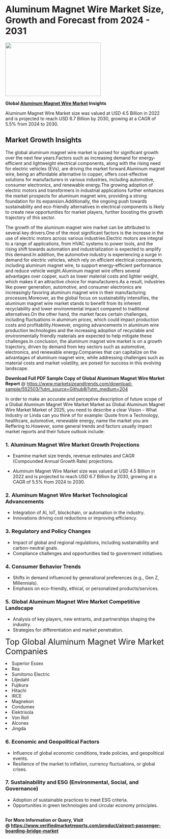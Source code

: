 <H1>Aluminum Magnet Wire Market Size, Growth and Forecast from 2024 - 2031</H1><img class="aligncenter size-medium wp-image-584254" src="https://thirdeyenews.in/wp-content/uploads/2024/09/Global-Market-Research-300x168.jpeg" alt="" width="300" height="168" /><p><strong>Global&nbsp;<a href="https://www.marketsizeandtrends.com/download-sample/552503/?utm_source=Github8j?utm_medium=204">Aluminum Magnet Wire Market</a> Insights</strong></p><p>Aluminum Magnet Wire Market size was valued at USD 4.5 Billion in 2022 and is projected to reach USD 6.7 Billion by 2030, growing at a CAGR of 5.5% from 2024 to 2030.</p><p><h2>Market Growth Insights</h2> <p>The global aluminum magnet wire market is poised for significant growth over the next few years.Factors such as increasing demand for energy-efficient and lightweight electrical components, along with the rising need for electric vehicles (EVs), are driving the market forward.Aluminum magnet wire, being an affordable alternative to copper, offers cost-effective solutions for manufacturers in various industries, including automotive, consumer electronics, and renewable energy.The growing adoption of electric motors and transformers in industrial applications further enhances the market prospects for aluminum magnet wire, providing a strong foundation for its expansion.Additionally, the ongoing push towards sustainability and eco-friendly alternatives in electrical components is likely to create new opportunities for market players, further boosting the growth trajectory of this sector.</p> <p>The growth of the aluminum magnet wire market can be attributed to several key drivers.One of the most significant factors is the increase in the use of electric motors across various industries.Electric motors are integral to a range of applications, from HVAC systems to power tools, and the rising shift towards automation and industrialization is expected to amplify this demand.In addition, the automotive industry is experiencing a surge in demand for electric vehicles, which rely on efficient electrical components, including aluminum magnet wire, to support energy-efficient performance and reduce vehicle weight.Aluminum magnet wire offers several advantages over copper, such as lower material costs and lighter weight, which makes it an attractive choice for manufacturers.As a result, industries like power generation, automotive, and consumer electronics are increasingly favoring aluminum magnet wire in their manufacturing processes.Moreover, as the global focus on sustainability intensifies, the aluminum magnet wire market stands to benefit from its inherent recyclability and lower environmental impact compared to traditional alternatives.On the other hand, the market faces certain challenges, including fluctuations in aluminum prices, which could impact production costs and profitability.However, ongoing advancements in aluminum wire production technologies and the increasing adoption of recyclable and environmentally friendly materials are expected to help mitigate these challenges.In conclusion, the aluminum magnet wire market is on a growth trajectory, driven by demand from key sectors such as automotive, electronics, and renewable energy.Companies that can capitalize on the advantages of aluminum magnet wire, while addressing challenges such as material costs and market volatility, are poised for success in this evolving landscape.</p> <p><span class=""><strong>Download Full PDF Sample Copy of Global Aluminum Magnet Wire Market Report</strong> @ <a href="https://www.marketsizeandtrends.com/download-sample/552503/?utm_source=Github8j?utm_medium=204" target="_blank">https://www.marketsizeandtrends.com/download-sample/552503/?utm_source=Github8j?utm_medium=204</a></span></p><p>In order to make an accurate and perceptive description of future scope of a Global&nbsp;Aluminum Magnet Wire Market Market as Global&nbsp;Aluminum Magnet Wire Market Market of 2025, you need to describe a clear Vision &ndash; What Industry or Linda can you think of for example: Quote from a Technology, healthcare, automotive, renewable energy, name the market you are Reffering to.However, some general trends and factors usually impact market reports and their future outlook include:</p><h3>1.&nbsp;<strong>Aluminum Magnet Wire Market Growth Projections</strong></h3><ul><li>Examine market size trends, revenue estimates and CAGR (Compounded Annual Growth Rate) projections.</li><li><p>Aluminum Magnet Wire Market size was valued at USD 4.5 Billion in 2022 and is projected to reach USD 6.7 Billion by 2030, growing at a CAGR of 5.5% from 2024 to 2030.</p></li></ul><h3>2.&nbsp;<strong>Aluminum Magnet Wire Market Technological Advancements</strong></h3><ul><li>Integration of AI, IoT, blockchain, or automation in the industry.</li><li>Innovations driving cost reductions or improving efficiency.</li></ul><h3>3.&nbsp;<strong>Regulatory and Policy Changes</strong></h3><ul><li>Impact of global and regional regulations, including sustainability and carbon-neutral goals.</li><li>Compliance challenges and opportunities tied to government initiatives.</li></ul><h3>4.&nbsp;<strong>Consumer Behavior Trends</strong></h3><ul><li>Shifts in demand influenced by generational preferences (e.g., Gen Z, Millennials).</li><li>Emphasis on eco-friendly, ethical, or personalized products/services.</li></ul><h3>5.&nbsp;<strong>Global Aluminum Magnet Wire Market Competitive Landscape</strong></h3><ul><li>Analysis of key players, new entrants, and partnerships shaping the industry.</li><li>Strategies for differentiation and market penetration.</li></ul><p data-pm-slice="1 1 []"><span style="color: inherit; font-family: inherit; font-size: 25px;">Top Global Aluminum Magnet Wire Market Companies</span></p><div class="" data-test-id=""><p><li>Superior Essex</li><li> Rea</li><li> Sumitomo Electric</li><li> Liljedahl</li><li> Fujikura</li><li> Hitachi</li><li> IRCE</li><li> Magnekon</li><li> Condumex</li><li> Elektrisola</li><li> Von Roll</li><li> Alconex</li><li> Jingda</li></p></div><h3>6.&nbsp;<strong>Economic and Geopolitical Factors</strong></h3><ul><li>Influence of global economic conditions, trade policies, and geopolitical events.</li><li>Resilience of the market to inflation, currency fluctuations, or global crises.</li></ul><h3>7.&nbsp;<strong>Sustainability and ESG (Environmental, Social, and Governance)</strong></h3><ul><li>Adoption of sustainable practices to meet ESG criteria.</li><li>Opportunities in green technologies and circular economy principles.</li></ul><h2><strong style="font-size: 14px;">For More Information or Query, Visit @&nbsp;</strong><a style="background-color: #ffffff; font-size: 14px;" href="https://www.marketsizeandtrends.com/report/aluminum-magnet-wire-market/" target="_blank">https://www.verifiedmarketreports.com/product/airport-passenger-boarding-bridge-market</a></h2>
